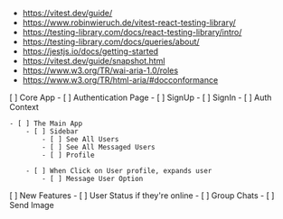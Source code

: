 - https://vitest.dev/guide/
- https://www.robinwieruch.de/vitest-react-testing-library/
- https://testing-library.com/docs/react-testing-library/intro/
- https://testing-library.com/docs/queries/about/
- https://jestjs.io/docs/getting-started
- https://vitest.dev/guide/snapshot.html
- https://www.w3.org/TR/wai-aria-1.0/roles
- https://www.w3.org/TR/html-aria/#docconformance

[ ] Core App
    - [ ] Authentication Page
        - [ ] SignUp
        - [ ] SignIn
        - [ ] Auth Context

    - [ ] The Main App
        - [ ] Sidebar
            - [ ] See All Users
            - [ ] See All Messaged Users
            - [ ] Profile
        
        - [ ] When Click on User profile, expands user
            - [ ] Message User Option

[ ] New Features
    - [ ] User Status if they're online
    - [ ] Group Chats
    - [ ] Send Image
